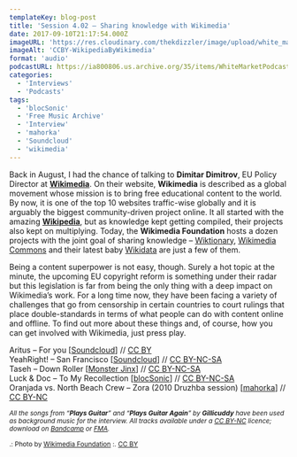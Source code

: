 ```yaml
---
templateKey: blog-post
title: 'Session 4.02 – Sharing knowledge with Wikimedia'
date: 2017-09-10T21:17:54.000Z
imageURL: 'https://res.cloudinary.com/thekdizzler/image/upload/white_market/CCBY-WikipediaByWikimedia.jpg'
imageAlt: 'CCBY-WikipediaByWikimedia'
format: 'audio'
podcastURL: https://ia800806.us.archive.org/35/items/WhiteMarketPodcastSession402/WhiteMarketPodcast-Session402.mp3
categories:
  - 'Interviews'
  - 'Podcasts'
tags:
  - 'blocSonic'
  - 'Free Music Archive'
  - 'Interview'
  - 'mahorka'
  - 'Soundcloud'
  - 'wikimedia'
---
```


Back in August, I had the chance of talking to **Dimitar Dimitrov**, EU Policy Director at [**Wikimedia**](https://www.wikimedia.org/). On their website, **Wikimedia** is described as a global movement whose mission is to bring free educational content to the world. By now, it is one of the top 10 websites traffic-wise globally and it is arguably the biggest community-driven project online. It all started with the amazing [**Wikipedia**](https://www.wikipedia.org/), but as knowledge kept getting compiled, their projects also kept on multiplying. Today, the **Wikimedia Foundation** hosts a dozen projects with the joint goal of sharing knowledge – [Wiktionary](https://www.wiktionary.org/), [Wikimedia Commons](https://commons.wikimedia.org/wiki/Main_Page) and their latest baby [Wikidata](https://www.wikidata.org/wiki/Wikidata:Main_Page) are just a few of them.

Being a content superpower is not easy, though. Surely a hot topic at the minute, the upcoming EU copyright reform is something under their radar but this legislation is far from being the only thing with a deep impact on Wikimedia’s work. For a long time now, they have been facing a variety of challenges that go from censorship in certain countries to court rulings that place double-standards in terms of what people can do with content online and offline. To find out more about these things and, of course, how you can get involved with Wikimedia, just press play.

Aritus – For you \[[Soundcloud](https://soundcloud.com/aritusmusic/4you)\] // [CC BY](https://creativecommons.org/licenses/by/3.0/)  
YeahRight! – San Francisco \[[Soundcloud](https://soundcloud.com/yeahright-edm/san-francisco)\] // [CC BY-NC-SA](https://creativecommons.org/licenses/by-nc-sa/3.0/)  
Taseh – Down Roller \[[Monster Jinx](http://music.monsterjinx.com/album/monster-jinx-beat-camp-01)\] // [CC BY-NC-SA](https://creativecommons.org/licenses/by-nc-sa/3.0/)  
Luck & Doc – To My Recollection \[[blocSonic](http://blocsonic.com/releases/bsmx0164)\] // [CC BY-NC-SA](https://creativecommons.org/licenses/by-nc-sa/3.0/)  
Oranjada vs. North Beach Crew – Zora (2010 Druzhba session) \[[mahorka](http://mahorka.org/release/187p2)\] // [CC BY-NC](https://creativecommons.org/licenses/by-nc/3.0/)

<small>_All the songs from “**Plays Guitar**” and “**Plays Guitar Again**” by **Gillicuddy** have been used as background music for the interview. All tracks available under a [CC BY-NC](https://creativecommons.org/licenses/by-nc/3.0/) licence; download on [Bandcamp](https://gillicuddy.bandcamp.com/music) or [FMA](http://freemusicarchive.org/music/gillicuddy)._</small>

<small>.: Photo by [Wikimedia Foundation](https://en.wikipedia.org/wiki/File:10_sharing_book_cover_background.jpg) :. [CC BY](https://creativecommons.org/licenses/by/4.0/)</small>
